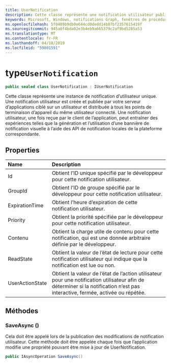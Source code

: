 ```yaml
---
title: UserNotification
description: Cette classe représente une notification utilisateur publiée par le serveur d’applications par le biais de notifications de graphique et reçue par le client d’application.
keywords: Microsoft, Windows, notifications Graph, fenêtres de procédures
ms.openlocfilehash: 5f0489b9db0e644cd0dedd14b07bf2357615419f
ms.sourcegitcommit: 945a0f4bda02e3b4eb9a665379c2af9bd5285a53
ms.translationtype: MT
ms.contentlocale: fr-FR
ms.lasthandoff: 04/18/2019
ms.locfileid: "59801591"
---
```

# <a name="class-usernotification"></a>type`UserNotification`

```C#
public sealed class UserNotification : IUserNotification
```

Cette classe représente une instance de notification d’utilisateur unique. Une notification utilisateur est créée et publiée par votre serveur d’applications ciblé sur un utilisateur et distribuée à tous les points de terminaison d’appareil du même utilisateur connecté.
Une notification utilisateur, une fois reçue par le client de l’application, peut entraîner des expériences telles que la génération et l’utilisation d’une bannière de notification visuelle à l’aide des API de notification locales de la plateforme correspondante.

## <a name="properties"></a>Properties

|Name | Description |
|:-- |:-- |
|Id |Obtient l’ID unique spécifié par le développeur pour cette notification utilisateur.|
|   GroupId |Obtient l’ID de groupe spécifié par le développeur pour cette notification utilisateur.| 
|   ExpirationTime |Obtient l’heure d’expiration de cette notification utilisateur.| 
|   Priority|Obtient la priorité spécifiée par le développeur pour cette notification utilisateur.| 
|   Contenu|Obtient la charge utile de contenu pour cette notification, qui est une donnée arbitraire définie par le développeur.| 
|   ReadState|Obtient la valeur de l’état de lecture pour cette notification utilisateur qui indique que la notification est lue ou non.| 
|   UserActionState|Obtient la valeur de l’état de l’action utilisateur pour une notification utilisateur afin de déterminer si la notification n’est pas interactive, fermée, activée ou répétée.| 


## <a name="methods"></a>Méthodes

### <a name="saveasync"></a>SaveAsync () 
Cela doit être appelé lors de la publication des modifications de notification utilisateur. Cette méthode doit être appelée chaque fois que l’application modifie une propriété pouvant être mise à jour de UserNotification.
```C#
public IAsyncOperation SaveAsync()
```

